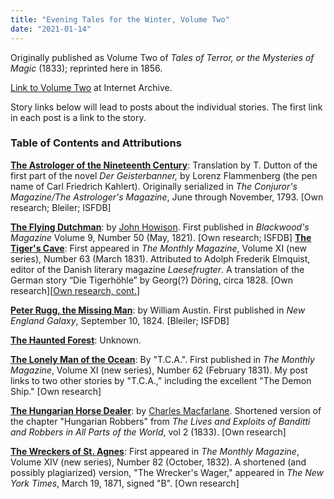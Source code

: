```yaml
---
title: "Evening Tales for the Winter, Volume Two"
date: "2021-01-14"
---
```


Originally published as Volume Two of _Tales of Terror, or the Mysteries of Magic_ (1833); reprinted here in 1856.

[Link to Volume Two](https://archive.org/details/eveningtalesfor00unkngoog/page/n186/mode/2up) at Internet Archive.

Story links below will lead to posts about the individual stories. The first link in each post is a link to the story.

### Table of Contents and Attributions

**[The Astrologer of the Nineteenth Century](https://darktalessleuth.wordpress.com/2021/01/17/notes-on-the-astrologer-of-the-nineteenth-century/)**: Translation by T. Dutton of the first part of the novel _Der Geisterbanner,_ by Lorenz Flammenberg (the pen name of Carl Friedrich Kahlert). Originally serialized in _The Conjuror's Magazine/The Astrologer's Magazine_, June through November, 1793. \[Own research; Bleiler; ISFDB\]

**[The Flying Dutchman](https://darktalessleuth.wordpress.com/2021/06/03/notes-on-the-flying-dutchman/)**: by [John Howison](http://www.biographi.ca/en/bio/howison_john_8E.html). First published in _Blackwood's Magazine_ Volume 9, Number 50 (May, 1821). \[Own research; ISFDB\] **[The Tiger's Cave](https://darktalessleuth.wordpress.com/2021/06/04/notes-on-the-tigers-cave/)**: First appeared in _The Monthly Magazine_, Volume XI (new series), Number 63 (March 1831). Attributed to Adolph Frederik Elmquist, editor of the Danish literary magazine _Laesefrugter_. A translation of the German story “Die Tigerhöhle” by Georg(?) Döring, circa 1828. \[Own research\]\[[Own research, cont.](https://darktalessleuth.wordpress.com/2024/01/01/revisiting-the-tigers-cave/)\]

**[Peter Rugg, the Missing Man](https://darktalessleuth.wordpress.com/2021/03/19/notes-on-peter-rugg-the-missing-man/)**: by William Austin. First published in _New England Galaxy_, September 10, 1824. \[Bleiler; ISFDB\]

**[The Haunted Forest](https://darktalessleuth.wordpress.com/2021/10/10/the-haunted-forest-plus-wrapping-up-volume-two/)**: Unknown.

**[The Lonely Man of the Ocean](https://darktalessleuth.wordpress.com/2021/09/04/notes-on-the-lonely-man-of-the-ocean/)**: By "T.C.A.". First published in _The Monthly Magazine_, Volume XI (new series), Number 62 (February 1831). My post links to two other stories by "T.C.A.," including the excellent "The Demon Ship." \[Own research\]

**[The Hungarian Horse Dealer](https://darktalessleuth.wordpress.com/2021/09/03/notes-on-the-hungarian-horse-dealer/)**: by [Charles Macfarlane](https://en.wikipedia.org/wiki/Charles_Macfarlane). Shortened version of the chapter "Hungarian Robbers" from _The Lives and Exploits of Banditti and Robbers in All Parts of the World_, vol 2 (1833). \[Own research\]

**[The Wreckers of St. Agnes](https://darktalessleuth.wordpress.com/2021/10/10/notes-on-the-wreckers-of-st-agnes/)**: First appeared in _The Monthly Magazine_, Volume XIV (new series), Number 82 (October, 1832). A shortened (and possibly plagiarized) version, "The Wrecker's Wager," appeared in _The New York Times_, March 19, 1871, signed "B". \[Own research\]
